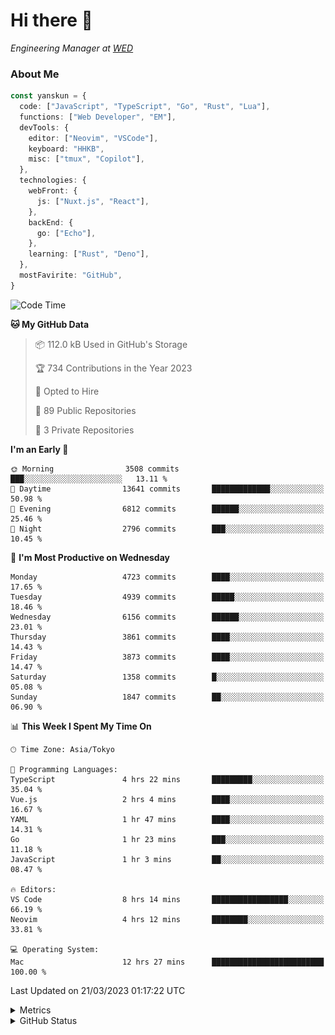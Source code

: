 # Hi there&nbsp;:wave:

<!-- ![Alt text](https://spotify-recently-played-readme.vercel.app/api?user=31kynbuubkiu3r4qh4hjuaglhfay) -->

_Engineering Manager at [WED](https://github.com/wedinc)_

### About Me

```ts
const yanskun = {
  code: ["JavaScript", "TypeScript", "Go", "Rust", "Lua"],
  functions: ["Web Developer", "EM"],
  devTools: {
    editor: ["Neovim", "VSCode"],
    keyboard: "HHKB",
    misc: ["tmux", "Copilot"],
  },
  technologies: {
    webFront: {
      js: ["Nuxt.js", "React"],
    },
    backEnd: {
      go: ["Echo"],
    },
    learning: ["Rust", "Deno"],
  },
  mostFavirite: "GitHub",
}
```

<!--START_SECTION:waka-->
![Code Time](http://img.shields.io/badge/Code%20Time-224%20hrs%2043%20mins-blue)

**🐱 My GitHub Data** 

> 📦 112.0 kB Used in GitHub's Storage 
 > 
> 🏆 734 Contributions in the Year 2023
 > 
> 💼 Opted to Hire
 > 
> 📜 89 Public Repositories 
 > 
> 🔑 3 Private Repositories 
 > 
**I'm an Early 🐤** 

```text
🌞 Morning                3508 commits        ███░░░░░░░░░░░░░░░░░░░░░░   13.11 % 
🌆 Daytime                13641 commits       █████████████░░░░░░░░░░░░   50.98 % 
🌃 Evening                6812 commits        ██████░░░░░░░░░░░░░░░░░░░   25.46 % 
🌙 Night                  2796 commits        ███░░░░░░░░░░░░░░░░░░░░░░   10.45 % 
```
📅 **I'm Most Productive on Wednesday** 

```text
Monday                   4723 commits        ████░░░░░░░░░░░░░░░░░░░░░   17.65 % 
Tuesday                  4939 commits        █████░░░░░░░░░░░░░░░░░░░░   18.46 % 
Wednesday                6156 commits        ██████░░░░░░░░░░░░░░░░░░░   23.01 % 
Thursday                 3861 commits        ████░░░░░░░░░░░░░░░░░░░░░   14.43 % 
Friday                   3873 commits        ████░░░░░░░░░░░░░░░░░░░░░   14.47 % 
Saturday                 1358 commits        █░░░░░░░░░░░░░░░░░░░░░░░░   05.08 % 
Sunday                   1847 commits        ██░░░░░░░░░░░░░░░░░░░░░░░   06.90 % 
```


📊 **This Week I Spent My Time On** 

```text
🕑︎ Time Zone: Asia/Tokyo

💬 Programming Languages: 
TypeScript               4 hrs 22 mins       █████████░░░░░░░░░░░░░░░░   35.04 % 
Vue.js                   2 hrs 4 mins        ████░░░░░░░░░░░░░░░░░░░░░   16.67 % 
YAML                     1 hr 47 mins        ████░░░░░░░░░░░░░░░░░░░░░   14.31 % 
Go                       1 hr 23 mins        ███░░░░░░░░░░░░░░░░░░░░░░   11.18 % 
JavaScript               1 hr 3 mins         ██░░░░░░░░░░░░░░░░░░░░░░░   08.47 % 

🔥 Editors: 
VS Code                  8 hrs 14 mins       █████████████████░░░░░░░░   66.19 % 
Neovim                   4 hrs 12 mins       ████████░░░░░░░░░░░░░░░░░   33.81 % 

💻 Operating System: 
Mac                      12 hrs 27 mins      █████████████████████████   100.00 % 
```


 Last Updated on 21/03/2023 01:17:22 UTC
<!--END_SECTION:waka-->

<details>
  <summary>Metrics</summary>
  <img src="https://github.com/yanskun/yanskun/blob/main/github-metrics.svg" alt="Metrics">
</details>

<details>
  <summary>GitHub Status</summary>
  <picture>
    <source media="(prefers-color-scheme: dark)" srcset="https://raw.githubusercontent.com/yanskun/yanskun/master/profile-summary-card-output/nord_dark/0-profile-details.svg">
   <img src="https://raw.githubusercontent.com/yanskun/yanskun/master/profile-summary-card-output/default/0-profile-details.svg">
  </picture>
  <br>
  <picture>
    <source media="(prefers-color-scheme: dark)" srcset="https://raw.githubusercontent.com/yanskun/yanskun/master/profile-summary-card-output/nord_dark/1-repos-per-language.svg">
   <img src="https://raw.githubusercontent.com/yanskun/yanskun/master/profile-summary-card-output/default/1-repos-per-language.svg">
  </picture>
  <picture>
    <source media="(prefers-color-scheme: dark)" srcset="https://raw.githubusercontent.com/yanskun/yanskun/master/profile-summary-card-output/nord_dark/2-most-commit-language.svg">
   <img src="https://raw.githubusercontent.com/yanskun/yanskun/master/profile-summary-card-output/default/2-most-commit-language.svg">
  </picture>
  <br>
  <picture>
    <source media="(prefers-color-scheme: dark)" srcset="https://raw.githubusercontent.com/yanskun/yanskun/master/profile-summary-card-output/nord_dark/3-stats.svg">
   <img src="https://raw.githubusercontent.com/yanskun/yanskun/master/profile-summary-card-output/default/3-stats.svg">
  </picture>
  <picture>
    <source media="(prefers-color-scheme: dark)" srcset="https://raw.githubusercontent.com/yanskun/yanskun/master/profile-summary-card-output/nord_dark/4-productive-time.svg">
   <img src="https://raw.githubusercontent.com/yanskun/yanskun/master/profile-summary-card-output/default/4-productive-time.svg">
  </picture>
</details>

